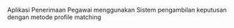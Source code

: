 Aplikasi Penerimaan Pegawai menggunakan Sistem pengambilan keputusan dengan metode profile matching
